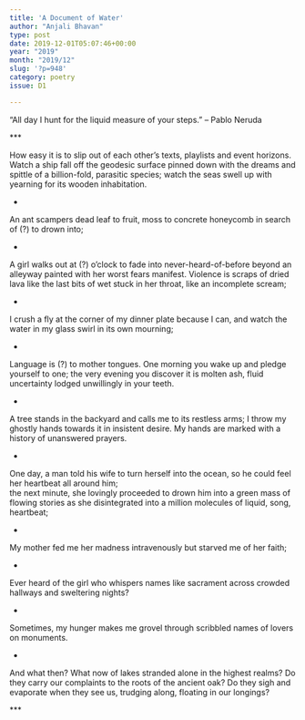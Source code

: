 ```yaml
---
title: 'A Document of Water'
author: "Anjali Bhavan"
type: post
date: 2019-12-01T05:07:46+00:00
year: "2019"
month: "2019/12"
slug: '?p=948'
category: poetry
issue: D1

---
```

&#8220;All day I hunt for the liquid measure of your steps.&#8221; &#8211; Pablo Neruda

\***

How easy it is to slip out of each other’s texts, playlists and event horizons. Watch a ship fall off the geodesic surface pinned down with the dreams and spittle of a billion-fold, parasitic species; watch the seas swell up with yearning for its wooden inhabitation.

*

An ant scampers dead leaf to fruit, moss to concrete honeycomb in search of (?) to drown into;

*

A girl walks out at (?) o’clock to fade into never-heard-of-before beyond an alleyway painted with her worst fears manifest. Violence is scraps of dried lava like the last bits of wet stuck in her throat, like an incomplete scream;

*

I crush a fly at the corner of my dinner plate because I can, and watch the water in my glass swirl in its own mourning;

*

Language is (?) to mother tongues. One morning you wake up and pledge yourself to one; the very evening you discover it is molten ash, fluid uncertainty lodged unwillingly in your teeth.

*

A tree stands in the backyard and calls me to its restless arms; I throw my ghostly hands towards it in insistent desire. My hands are marked with a history of unanswered prayers.

*

One day, a man told his wife to turn herself into the ocean, so he could feel her heartbeat all around him;  
the next minute, she lovingly proceeded to drown him into a green mass of flowing stories as she disintegrated into a million molecules of liquid, song, heartbeat;

*

My mother fed me her madness intravenously but starved me of her faith;

*

Ever heard of the girl who whispers names like sacrament across crowded hallways and sweltering nights?

*

Sometimes, my hunger makes me grovel through scribbled names of lovers on monuments.

*

And what then? What now of lakes stranded alone in the highest realms? Do they carry our complaints to the roots of the ancient oak? Do they sigh and evaporate when they see us, trudging along, floating in our longings?

\***
